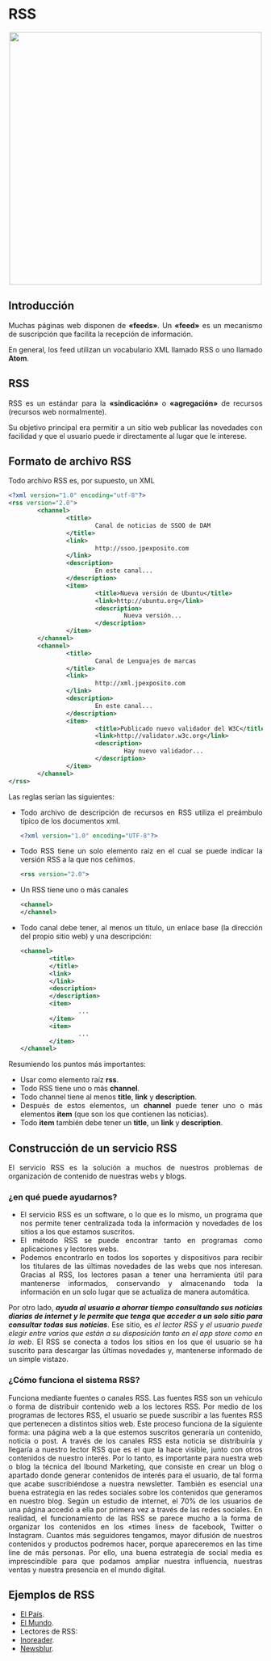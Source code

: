 <div align="justify">


# RSS

  <div align="center">
   	<img src="https://www.mediagroup.es/wp-content/uploads/2016/06/rss.jpg" width="500px">
  </div>

## Introducción

Muchas páginas web disponen de __«feeds»__. Un __«feed»__ es un mecanismo de suscripción que facilita la recepción de información.

En general, los feed utilizan un vocabulario XML llamado RSS o uno llamado __Atom__.

## RSS

RSS es un estándar para la __«sindicación»__ o __«agregación»__ de recursos (recursos web normalmente).

Su objetivo principal era permitir a un sitio web publicar las novedades con facilidad y que el usuario puede ir directamente al lugar que le interese.

## Formato de archivo RSS

Todo archivo RSS es, por supuesto, un XML

```xml
<?xml version="1.0" encoding="utf-8"?>
<rss version="2.0">
        <channel>
                <title>
                        Canal de noticias de SSOO de DAM
                </title>
                <link>
                        http://ssoo.jpexposito.com
                </link>
                <description>
                        En este canal...
                </description>
                <item>
                        <title>Nueva versión de Ubuntu</title>
                        <link>http://ubuntu.org</link>
                        <description>
                                Nueva versión...
                        </description>
                </item>
        </channel>
        <channel>
                <title>
                        Canal de Lenguajes de marcas
                </title>
                <link>
                        http://xml.jpexposito.com
                </link>
                <description>
                        En este canal...
                </description>
                <item>
                        <title>Publicado nuevo validador del W3C</title>
                        <link>http://validator.w3c.org</link>
                        <description>
                                Hay nuevo validador...
                        </description>
                </item>
        </channel>
</rss>
```

Las reglas serían las siguientes:

- Todo archivo de descripción de recursos en RSS utiliza el preámbulo típico de los documentos xml.
  ```xml
  <?xml version="1.0" encoding="UTF-8"?>
  ```
- Todo RSS tiene un solo elemento raíz en el cual se puede indicar la versión RSS a la que nos ceñimos.
  ```xml
  <rss version="2.0">
  ```
- Un RSS tiene uno o más canales
  ```xml
  <channel>
  </channel>
  ```
- Todo canal debe tener, al menos un título, un enlace base (la dirección del propio sitio web) y una descripción:
  ```xml
  <channel>
          <title>
          </title>
          <link>
          </link>
          <description>
          </description>
          <item>
                  ...
          </item>
          <item>
                  ...
          </item>
  </channel>
  ```
Resumiendo los puntos más importantes:
- Usar como elemento raíz __rss__.
- Todo RSS tiene uno o más __channel__.
- Todo channel tiene al menos __title__, __link__ y __description__.
- Después de estos elementos, un __channel__ puede tener uno o más elementos __item__ (que son los que contienen las noticias).
- Todo __item__ también debe tener un __title__, un __link__ y __description__.

## Construcción de un servicio RSS

El servicio RSS es la solución a muchos de nuestros problemas de organización de contenido de nuestras webs y blogs.

### ¿en qué puede ayudarnos?

- El servicio RSS es un software, o lo que es lo mismo, un programa que nos permite tener centralizada toda la información y novedades de los sitios a los que estamos suscritos.
- El método RSS se puede encontrar tanto en programas como aplicaciones y lectores webs.
- Podemos encontrarlo en todos los soportes y dispositivos para recibir los titulares de las últimas novedades de las webs que nos interesan. Gracias al RSS, los lectores pasan a tener una herramienta útil para mantenerse informados, conservando y almacenando toda la información en un solo lugar que se actualiza de manera automática.

Por otro lado, ___ayuda al usuario a ahorrar tiempo consultando sus noticias diarias de internet y le permite que tenga que acceder a un solo sitio para consultar todas sus noticias___. Ese sitio, es _el lector RSS y el usuario puede elegir entre varios que están a su disposición tanto en el app store como en la web_. El RSS se conecta a todos los sitios en los que el usuario se ha suscrito para descargar las últimas novedades y, mantenerse informado de un simple vistazo.

### ¿Cómo funciona el sistema RSS?

Funciona mediante fuentes o canales RSS. Las fuentes RSS son un vehículo o forma de distribuir contenido web a los lectores RSS. Por medio de los programas de lectores RSS, el usuario se puede suscribir a las fuentes RSS que pertenecen a distintos sitios web.
Este proceso funciona de la siguiente forma: una página web a la que estemos suscritos generaría un contenido, noticia o post. A través de los canales RSS esta noticia se distribuiría y llegaría a nuestro lector RSS que es el que la hace visible, junto con otros contenidos de nuestro interés.
Por lo tanto, es importante para nuestra web o blog la técnica del Ibound Marketing, que consiste en crear un blog o apartado donde generar contenidos de interés para el usuario, de tal forma que acabe suscribiéndose a nuestra newsletter. También es esencial una buena estrategia en las redes sociales sobre los contenidos que generamos en nuestro blog. Según un estudio de internet, el 70% de los usuarios de una página accedió a ella por primera vez a través de las redes sociales. En realidad, el funcionamiento de las RSS se parece mucho a la forma de organizar los contenidos en los «times lines» de facebook, Twitter o Instagram. Cuantos más seguidores tengamos, mayor difusión de nuestros contenidos y productos podremos hacer, porque apareceremos en las time line de más personas. Por ello, una buena estrategia de social media es imprescindible para que podamos ampliar nuestra influencia, nuestras ventas y nuestra presencia en el mundo digital.


## Ejemplos de RSS
  - [El País](https://servicios.elpais.com/rss/).
  - [El Mundo](http://rss.elmundo.es/rss/).
  - Lectores de RSS:
   - [Inoreader](https://www.inoreader.com/).
   - [Newsblur](https://newsblur.com/).   

</div>
